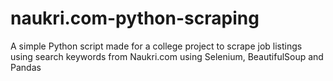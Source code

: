 # naukri.com-python-scraping
A simple Python script made for a college project to scrape job listings using search keywords from Naukri.com using Selenium, BeautifulSoup and Pandas
